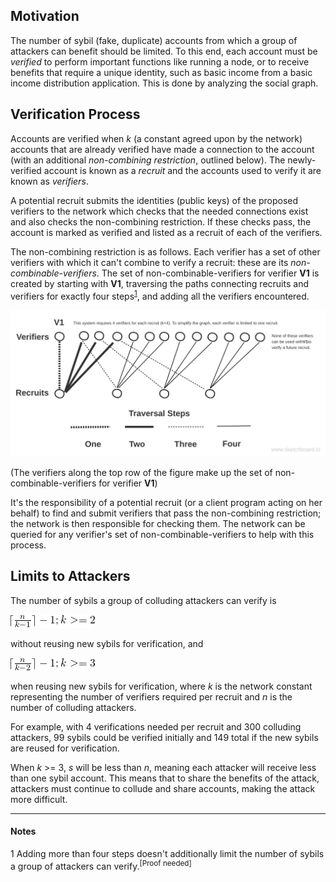 ## Motivation

The number of sybil (fake, duplicate) accounts from which a group of attackers can benefit should be limited. To this end, each account must be *verified* to perform important functions like running a node, or to receive benefits that require a unique identity, such as basic income from a basic income distribution application. This is done by analyzing the social graph.

## Verification Process

Accounts are verified when _k_ (a constant agreed upon by the network) accounts that are already verified have made a connection to the account (with an additional *non-combining restriction*, outlined below). The newly-verified account is known as a _recruit_ and the accounts used to verify it are known as _verifiers_.

A potential recruit submits the identities (public keys) of the proposed verifiers to the network which checks that the needed connections exist and also checks the non-combining restriction.  If these checks pass, the account is marked as verified and listed as a recruit of each of the verifiers.

The non-combining restriction is as follows. Each verifier has a set of other verifiers with which it can't combine to verify a recruit: these are its _non-combinable-verifiers_. The set of non-combinable-verifiers for verifier __V1__ is created by starting with __V1__, traversing the paths connecting recruits and verifiers for exactly four steps<sup>[1](#foot1)</sup>, and adding all the verifiers encountered.

![figure: non-combinable-verifiers](images/non-combinable-verifiers.svg)

(The verifiers along the top row of the figure make up the set of non-combinable-verifiers for verifier __V1__)

It's the responsibility of a potential recruit (or a client program acting on her behalf) to find and submit verifiers that pass the non-combining restriction; the network is then responsible for checking them.  The network can be queried for any verifier's set of non-combinable-verifiers to help with this process.

## Limits to Attackers

The number of sybils a group of colluding attackers can verify is 

![ceil(n/(k-1))-1; k >= 2](images/sybil-formula1.png)

without reusing new sybils for verification, and

![ceil(n/(k-2))-1; k >= 3](images/sybil-formula2.png)

when reusing new sybils for verification, where _k_ is the network constant representing the number of verifiers required per recruit and _n_ is the number of colluding attackers.

For example, with 4 verifications needed per recruit and 300 colluding attackers, 99 sybils could be verified initially and 149 total if the new sybils are reused for verification.

When _k_ >= 3, _s_ will be less than _n_, meaning each attacker will receive less than one sybil account.  This means that to share the benefits of the attack, attackers must continue to collude and share accounts, making the attack more difficult.

----
#### Notes
<a name="foot1">1</a> Adding more than four steps doesn't additionally limit the number of sybils a group of attackers can verify.<sup>[Proof needed]</sup>